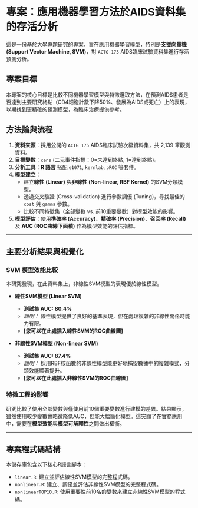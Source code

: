 # 專案：應用機器學習方法於AIDS資料集的存活分析

這是一份基於大學專題研究的專案，旨在應用機器學習模型，特別是**支援向量機 (Support Vector Machine, SVM)**，對 `ACTG 175` AIDS臨床試驗資料集進行存活預測分析。

## 專案目標

本專案的核心目標是比較不同機器學習模型與特徵選取方法，在預測AIDS患者是否達到主要研究終點（CD4細胞計數下降50%、發展為AIDS或死亡）上的表現，以期找到更精確的預測模型，為臨床治療提供參考。

## 方法論與流程

1.  **資料來源**：採用公開的 `ACTG 175` AIDS臨床試驗次級資料集，共 2,139 筆觀測資料。
2.  **目標變數**：`cens` (二元事件指標：0=未達到終點, 1=達到終點)。
3.  **分析工具**：**R 語言** 搭配 `e1071`, `kernlab`, `pROC` 等套件。
4.  **模型建立**：
    * 建立**線性 (Linear)** 與**非線性 (Non-linear, RBF Kernel)** 的SVM分類模型。
    * 透過交叉驗證 (Cross-validation) 進行參數調優 (Tuning)，尋找最佳的 `cost` 與 `gamma` 參數。
    * 比較不同特徵集（全部變數 vs. 前10重要變數）對模型效能的影響。
5.  **模型評估**：使用**準確率 (Accuracy)**、**精確率 (Precision)**、**召回率 (Recall)** 及 **AUC (ROC曲線下面積)** 作為模型效能的評估指標。

---

## 主要分析結果與視覺化

### SVM 模型效能比較

本研究發現，在此資料集上，非線性SVM模型的表現優於線性模型。

* **線性SVM模型 (Linear SVM)**
    * **測試集 AUC: 80.4%**
    * *說明：* 線性模型提供了良好的基準表現，但在處理複雜的非線性關係時能力有限。
    * **[您可以在此處插入線性SVM的ROC曲線圖]**

* **非線性SVM模型 (Non-linear SVM)**
    * **測試集 AUC: 87.4%**
    * *說明：* 採用RBF核函數的非線性模型能更好地捕捉數據中的複雜模式，分類效能顯著提升。
    * **[您可以在此處插入非線性SVM的ROC曲線圖]**

### 特徵工程的影響

研究比較了使用全部變數與僅使用前10個重要變數進行建模的差異。結果顯示，雖然使用較少變數會略微降低AUC，但能大幅簡化模型。這突顯了在實務應用中，需要在**模型效能**與**模型可解釋性**之間做出權衡。

---

## 專案程式碼結構

本儲存庫包含以下核心R語言腳本：

* `linear.R`: 建立並評估線性SVM模型的完整程式碼。
* `nonlinear.R`: 建立、調優並評估非線性SVM模型的完整程式碼。
* `nonlinearTOP10.R`: 使用重要性前10名的變數來建立非線性SVM模型的程式碼。
